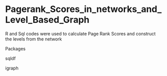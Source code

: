# Pagerank_Scores_in_networks_and_Level_Based_Graph


R and Sql codes were used to calculate Page Rank Scores and construct the levels from the network

Packages

sqldf

igraph
